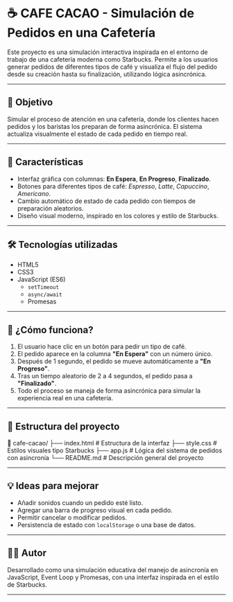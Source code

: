 # ☕ CAFE CACAO - Simulación de Pedidos en una Cafetería

Este proyecto es una simulación interactiva inspirada en el entorno de trabajo de una cafetería moderna como Starbucks. Permite a los usuarios generar pedidos de diferentes tipos de café y visualiza el flujo del pedido desde su creación hasta su finalización, utilizando lógica asincrónica.

---

## 🎯 Objetivo

Simular el proceso de atención en una cafetería, donde los clientes hacen pedidos y los baristas los preparan de forma asincrónica. El sistema actualiza visualmente el estado de cada pedido en tiempo real.

---

## 🧩 Características

- Interfaz gráfica con columnas: **En Espera**, **En Progreso**, **Finalizado**.
- Botones para diferentes tipos de café: *Espresso*, *Latte*, *Capuccino*, *Americano*.
- Cambio automático de estado de cada pedido con tiempos de preparación aleatorios.
- Diseño visual moderno, inspirado en los colores y estilo de Starbucks.

---

## 🛠️ Tecnologías utilizadas

- HTML5
- CSS3
- JavaScript (ES6)
  - `setTimeout`
  - `async/await`
  - Promesas

---

## 🧪 ¿Cómo funciona?

1. El usuario hace clic en un botón para pedir un tipo de café.
2. El pedido aparece en la columna **"En Espera"** con un número único.
3. Después de 1 segundo, el pedido se mueve automáticamente a **"En Progreso"**.
4. Tras un tiempo aleatorio de 2 a 4 segundos, el pedido pasa a **"Finalizado"**.
5. Todo el proceso se maneja de forma asincrónica para simular la experiencia real en una cafetería.

---

## 📂 Estructura del proyecto
📁 cafe-cacao/
├── index.html # Estructura de la interfaz
├── style.css # Estilos visuales tipo Starbucks
├── app.js # Lógica del sistema de pedidos con asincronía
└── README.md # Descripción general del proyecto


---

## 💡 Ideas para mejorar

- Añadir sonidos cuando un pedido esté listo.
- Agregar una barra de progreso visual en cada pedido.
- Permitir cancelar o modificar pedidos.
- Persistencia de estado con `localStorage` o una base de datos.

---

## 👨‍💻 Autor

Desarrollado como una simulación educativa del manejo de asincronía en JavaScript, Event Loop y Promesas, con una interfaz inspirada en el estilo de Starbucks.

---






